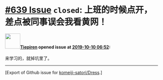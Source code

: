 # [\#639 Issue](https://github.com/komeiji-satori/Dress/issues/639) `closed`: 上班的时候点开，差点被同事误会我看黄网！

#### <img src="https://avatars.githubusercontent.com/u/26787977?u=bd782813d7917e76e9a9b014c97d96e09bfbd655&v=4" width="50">[Tiepiren](https://github.com/Tiepiren) opened issue at [2019-10-10 06:52](https://github.com/komeiji-satori/Dress/issues/639):

来学习的，就掉坑里了。




-------------------------------------------------------------------------------



[Export of Github issue for [komeiji-satori/Dress](https://github.com/komeiji-satori/Dress).]
